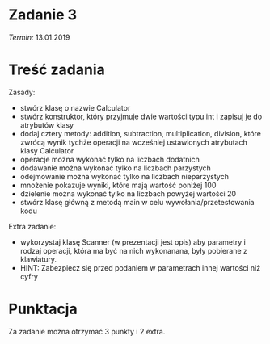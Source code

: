 # Zadanie 3
*Termin:* 13.01.2019

# Treść zadania
Zasady:

- stwórz klasę o nazwie Calculator
- stwórz konstruktor, który przyjmuje dwie wartości typu int i zapisuj je do atrybutów klasy
- dodaj cztery metody: addition, subtraction, multiplication, division, które zwrócą wynik tychże operacji na wcześniej ustawionych atrybutach klasy Calculator
- operacje można wykonać tylko na liczbach dodatnich
- dodawanie można wykonać tylko na liczbach parzystych
- odejmowanie można wykonać tylko na liczbach nieparzystych
- mnożenie pokazuje wyniki, które mają wartość poniżej 100
- dzielenie można wykonać tylko na liczbach powyżej wartości 20
- stwórz klasę główną z metodą main w celu wywołania/przetestowania kodu

Extra zadanie:

- wykorzystaj klasę Scanner (w prezentacji jest opis) aby parametry i rodzaj operacji, która ma być na nich wykonanana, były pobierane z klawiatury.
- HINT: Zabezpiecz się przed podaniem w parametrach innej wartości niż cyfry 

# Punktacja
Za zadanie można otrzymać 3 punkty i 2 extra.
